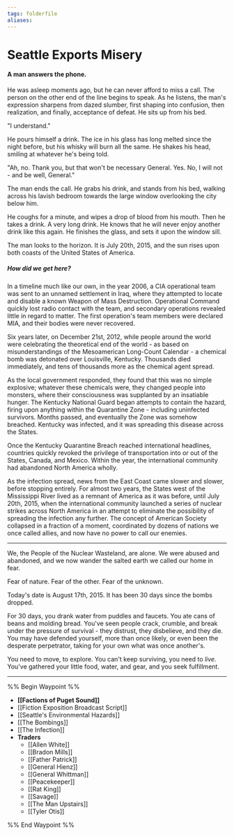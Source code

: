 ```yaml
---
tags: folderfile
aliases:
---
```


# Seattle Exports Misery
#### A man answers the phone. 
He was asleep moments ago, but he can never afford to miss a call. The person on the other end of the line begins to speak. As he listens, the man's expression sharpens from dazed slumber, first shaping into confusion, then realization, and finally, acceptance of defeat. He sits up from his bed.

"I understand."

He pours himself a drink. The ice in his glass has long melted since the night before, but his whisky will burn all the same. He shakes his head, smiling at whatever he's being told.

"Ah, no. Thank you, but that won't be necessary General. Yes. No, I will not - and be well, General."

The man ends the call. He grabs his drink, and stands from his bed, walking across his lavish bedroom towards the large window overlooking the city below him.

He coughs for a minute, and wipes a drop of blood from his mouth. Then he takes a drink. A very long drink. He knows that he will never enjoy another drink like this again. He finishes the glass, and sets it upon the window sill.

The man looks to the horizon. It is July 20th, 2015, and the sun rises upon both coasts of the United States of America.

##### How did we get here?
In a timeline much like our own, in the year 2006, a CIA operational team was sent to an unnamed settlement in Iraq, where they attempted to locate and disable a known Weapon of Mass Destruction. Operational Command quickly lost radio contact with the team, and secondary operations revealed little in regard to matter. The first operation's team members were declared MIA, and their bodies were never recovered.

Six years later, on December 21st, 2012, while people around the world were celebrating the theoretical end of the world - as based on misunderstandings of the Mesoamerican Long-Count Calendar - a chemical bomb was detonated over Louisville, Kentucky. Thousands died immediately, and tens of thousands more as the chemical agent spread. 

As the local government responded, they found that this was no simple explosive; whatever these chemicals were, they changed people into monsters, where their consciousness was supplanted by an insatiable hunger. The Kentucky National Guard began attempts to contain the hazard, firing upon anything within the Quarantine Zone - including uninfected survivors. Months passed, and eventually the Zone was somehow breached. Kentucky was infected, and it was spreading this disease across the States.

Once the Kentucky Quarantine Breach reached international headlines, countries quickly revoked the privilege of transportation into or out of the States, Canada, and Mexico. Within the year, the international community had abandoned North America wholly.

As the infection spread, news from the East Coast came slower and slower, before stopping entirely. For almost two years, the States west of the Mississippi River lived as a remnant of America as it was before, until July 20th, 2015, when the international community launched a series of nuclear strikes across North America in an attempt to eliminate the possibility of spreading the infection any further. The concept of American Society collapsed in a fraction of a moment, coordinated by dozens of nations we once called allies, and now have no power to call our enemies. 

---

We, the People of the Nuclear Wasteland, are alone. We were abused and abandoned, and we now wander the salted earth we called our home in fear.

Fear of nature. Fear of the other. Fear of the unknown.

Today's date is August 17th, 2015. It has been 30 days since the bombs dropped.

For 30 days, you drank water from puddles and faucets. You ate cans of beans and molding bread. You've seen people crack, crumble, and break under the pressure of survival - they distrust, they disbelieve, and they die. You may have defended yourself, more than once likely, or even been the desperate perpetrator, taking for your own what was once another's.

You need to move, to explore. You can't keep surviving, you need to *live*. You've gathered your little food, water, and gear, and you seek fulfillment.

---

%% Begin Waypoint %%
- **[[Factions of Puget Sound]]**
- [[Fiction Exposition Broadcast Script]]
- [[Seattle's Environmental Hazards]]
- [[The Bombings]]
- [[The Infection]]
- **Traders**
	- [[Allen White]]
	- [[Bradon Mills]]
	- [[Father Patrick]]
	- [[General Hienz]]
	- [[General Whittman]]
	- [[Peacekeeper]]
	- [[Rat King]]
	- [[Savage]]
	- [[The Man Upstairs]]
	- [[Tyler Otis]]

%% End Waypoint %%
